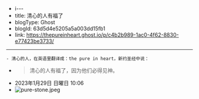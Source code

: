 - i---
- title: 清心的人有福了
- blogType: Ghost
- blogId: 63d5d4e5205a5a003dd15fb1
- link: https://thepureinheart.ghost.io/p/c4b2b989-1ac0-4f62-8830-e77423be3733/
- --
    - 清心的人，在英语里翻译成：the pure in heart，新约圣经中说：
- > 清心的人有福了，因为他们必得见神。
- 2023年1月29日 日曜日 10:06
- ![pure-stone.jpeg](https://vip2.loli.io/2023/01/29/qIGDgAL9zavj8hC.jpg)
